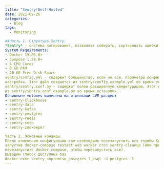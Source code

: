 ```yaml
---
title: "Sentry(Self-Hosted"
date: 2021-09-26
categories:
  - Blog
tags:
  - Monitoring

##Часть 1. Структура Sentry.
*Sentry* - система логирования, позволяет собирать, сортировать ошибки приложения вреальном времени.
System Requirements:
- Docker 19.03.6+
- Compose 1.28.0+
- 4 CPU Cores
- 8 GB RAM
- 20 GB Free Disk Space
sentry/config.yml - содержит большинство, если не все, параметры конфигурации для
настройки. Этот файл создается из sentry/config.example.yml во время установки.
sentry/sentry.conf.py - содержит более расширенную конфигурацию. Этот файл создается
из sentry/sentry.conf.example.py во время установки.
Основныне volumes вынесены на отдельный LVM раздел:
- sentry-clickhouse
- sentry-data
- sentry-kafka
- sentry-postgres
- sentry-redis
- sentry-smtp
- sentry-zookeeper

Часть 2. Основные команды.
После изменения конфигурации вам необходимо перезапустить все службы Sentry,
запустив docker-compose restart web worker cron sentry-cleanup (или просто
перезапустите docker-compose, чтобы перезапустить все).
Выводим список доступных баз
docker exec sentry_onpremise_postgres_1 psql -U postgres -l
---
```


